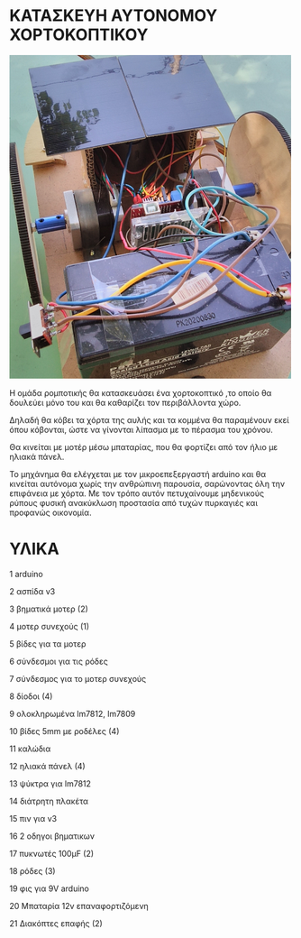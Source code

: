 # ΚΑΤΑΣΚΕΥΗ ΑΥΤΟΝΟΜΟΥ ΧΟΡΤΟΚΟΠΤΙΚΟΥ

<img src = PHOTOS/IMG_20220425_152125.jpg width = 500>

Η ομάδα ρομποτικής θα κατασκευάσει ένα χορτοκοπτικό ,το οποίο θα δουλεύει μόνο του και θα καθαρίζει τον περιβάλλοντα χώρο.

Δηλαδή θα κόβει τα χόρτα της αυλής και τα κομμένα θα παραμένουν εκεί όπου κόβονται, ώστε να γίνονται λίπασμα με το πέρασμα του χρόνου.

Θα κινείται με μοτέρ μέσω μπαταρίας, που θα φορτίζει από τον ήλιο με ηλιακά πάνελ.

Το μηχάνημα θα ελέγχεται με τον μικροεπεξεργαστή arduino και θα κινείται αυτόνομα χωρίς την ανθρώπινη παρουσία, σαρώνοντας όλη την επιφάνεια με χόρτα.
Με τον τρόπο αυτόν πετυχαίνουμε μηδενικούς ρύπους φυσική ανακύκλωση προστασία από τυχών πυρκαγιές και προφανώς οικονομία.

# ΥΛΙΚΑ

1 arduino

2 ασπίδα v3

3 βηματικά μοτερ (2)

4 μοτερ συνεχούς (1)

5 βίδες για τα μοτερ

6 σύνδεσμοι για τις ρόδες

7 σύνδεσμος για το μοτερ συνεχούς

8 δίοδοι (4)

9 ολοκληρωμένα lm7812, lm7809

10 βίδες 5mm με ροδέλες (4)

11 καλώδια

12 ηλιακά πάνελ (4)

13 ψύκτρα για lm7812

14 διάτρητη πλακέτα

15 πιν για v3

16 2 οδηγοι βηματικων

17 πυκνωτές 100μF (2)

18 ρόδες (3)

19 φις για 9V arduino

20 Μπαταρία 12v επαναφορτιζόμενη

21 Διακόπτες επαφής (2)


